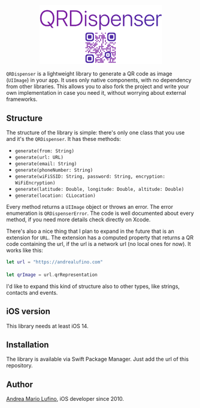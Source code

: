 <p align="center">
  <img src="Icon.png" width="65%"/>
</p>

`QRDispenser` is a lightweight library to generate a QR code as image (`UIImage`) in your app. It uses only native components, with no dependency from other libraries. This allows you to also fork the project and write your own implementation in case you need it, without worrying about external frameworks.

## Structure

The structure of the library is simple: there's only one class that you use and it's the `QRDispenser`. It has these methods:

- `generate(from: String)`
- `generate(url: URL)`
- `generate(email: String)`
- `generate(phoneNumber: String)`
- `generate(wiFiSSID: String, password: String, encryption: WiFiEncryption)`
- `generate(latitude: Double, longitude: Double, altitude: Double)`
- `generate(location: CLLocation)`

Every method returns a `UIImage` object or throws an error. The error enumeration is `QRDispenserError`. The code is well documented about every method, if you need more details check directly on Xcode.

There's also a nice thing that I plan to expand in the future that is an extension for `URL`. The extension has a computed property that returns a QR code containing the url, if the url is a network url (no local ones for now). It works like this: 

```swift
let url = "https://andrealufino.com"

let qrImage = url.qrRepresentation
```

I'd like to expand this kind of structure also to other types, like strings, contacts and events.

## iOS version

This library needs at least iOS 14.

## Installation

The library is available via Swift Package Manager. Just add the url of this repository.

## Author

[Andrea Mario Lufino](andrealufino.com), iOS developer since 2010.
